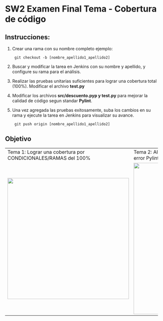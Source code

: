 # SW2 Examen Final Tema - Cobertura de código

## Instrucciones:

1. Crear una rama con su nombre completo ejemplo:

		git checkout -b [nombre_apellido1_apellido2]

2. Buscar y modificar la tarea en Jenkins con su nombre y apellido, y configure su rama para el análisis. 
3. Realizar las pruebas unitarias suficientes para lograr una cobertura total (100%). Modificar el archivo **test.py**
4. Modificar los archivos **src/descuento.pyp y test.py** para mejorar la calidad de código segun standar **Pylint**.
5. Una vez agregada las pruebas exitosamente, suba los cambios en su rama y ejecute la tarea en Jenkins para visualizar su avance.

		git push origin [nombre_apellido1_apellido2]

## Objetivo

<table style="width:100%">
	<tr>
		<td>Tema 1: Lograr una cobertura por CONDICIONALES/RAMAS del 100%</td>
		<td>Tema 2: Alcanzar un refactorin con Pylint del 9.69/10 (Solo 1 error Pylint permitido)</td>
	</tr>
	<tr>
		<td><img src="https://i.ibb.co/K7vtKNf/cobertura.png" width="400"></td>
		<td><img src="https://i.ibb.co/KXdWHg7/pylint.png" width="500"></td>
	</tr>
</table>
